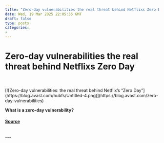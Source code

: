 ```yaml
---
title: "Zero-day vulnerabilities the real threat behind Netflixs Zero Day"
date: Wed, 19 Mar 2025 22:05:35 GMT
draft: false
type: posts
categories: 
- 
---
```

# Zero-day vulnerabilities the real threat behind Netflixs Zero Day

<br/>

<br/>
[![Zero-day vulnerabilities: the real threat behind Netflix’s “Zero Day”](https://blog.avast.com/hubfs/Untitled-4.png)](https://blog.avast.com/zero-day-vulnerabilities)

**What is a zero-day vulnerability?**

#### [Source](https://blog.avast.com/zero-day-vulnerabilities)

<br/>
---
